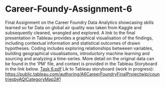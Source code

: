 # Career-Foundy-Assignment-6
Final Assignment on the Career Foundry Data Analytics showcasing skills learned so far Data on global air quality was taken from Kaggle and subsequently cleaned, wrangled and explored. A link to the final presentation in Tableau provides a graphical visualisation of the findings, including contextual information and statistical outcomes of drawn hypotheses. Coding includes exploring relationships betweeen variables, building geographical visualisations, introductory machine learning and sourcing and analyzing a time-series. More detail on the original data can be found in the 'PM' file, and context is provided in the Tableau Storyboard in the link below.
[Task 6.pdf](https://github.com/asjfb635656/Career-Foundy-Assignment-6/files/11738961/Task.6.pdf)
Lik to Tableau storyboard (work in progress): https://public.tableau.com/authoring/A6CareerFoundryFinalProjectwip/countriesbyAQICategoryMap2#1

